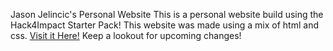 Jason Jelincic's Personal Website
This is a personal website build using the Hack4Impact Starter Pack!
This website was made using a mix of html and css.
[Visit it Here!](https://personal-website-lztc5bd66-jason-jelincics-projects.vercel.app)
Keep a lookout for upcoming changes!